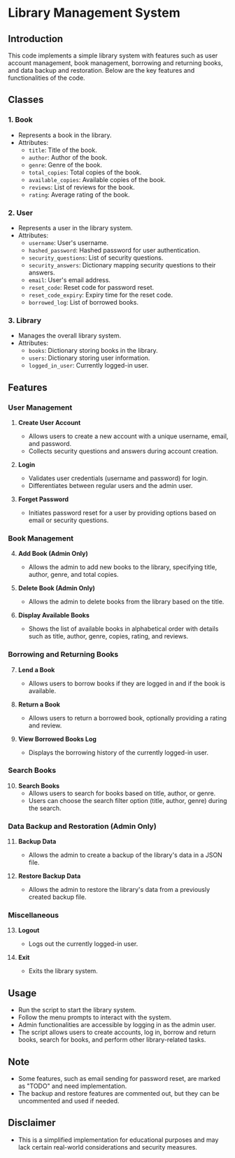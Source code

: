 # Library Management System

## Introduction
This code implements a simple library system with features such as user account management, book management, borrowing and returning books, and data backup and restoration. Below are the key features and functionalities of the code.

## Classes
### 1. Book
- Represents a book in the library.
- Attributes:
  - `title`: Title of the book.
  - `author`: Author of the book.
  - `genre`: Genre of the book.
  - `total_copies`: Total copies of the book.
  - `available_copies`: Available copies of the book.
  - `reviews`: List of reviews for the book.
  - `rating`: Average rating of the book.

### 2. User
- Represents a user in the library system.
- Attributes:
  - `username`: User's username.
  - `hashed_password`: Hashed password for user authentication.
  - `security_questions`: List of security questions.
  - `security_answers`: Dictionary mapping security questions to their answers.
  - `email`: User's email address.
  - `reset_code`: Reset code for password reset.
  - `reset_code_expiry`: Expiry time for the reset code.
  - `borrowed_log`: List of borrowed books.

### 3. Library
- Manages the overall library system.
- Attributes:
  - `books`: Dictionary storing books in the library.
  - `users`: Dictionary storing user information.
  - `logged_in_user`: Currently logged-in user.

## Features
### User Management
1. **Create User Account**
   - Allows users to create a new account with a unique username, email, and password.
   - Collects security questions and answers during account creation.

2. **Login**
   - Validates user credentials (username and password) for login.
   - Differentiates between regular users and the admin user.

3. **Forget Password**
   - Initiates password reset for a user by providing options based on email or security questions.

### Book Management
4. **Add Book (Admin Only)**
   - Allows the admin to add new books to the library, specifying title, author, genre, and total copies.

5. **Delete Book (Admin Only)**
   - Allows the admin to delete books from the library based on the title.

6. **Display Available Books**
   - Shows the list of available books in alphabetical order with details such as title, author, genre, copies, rating, and reviews.

### Borrowing and Returning Books
7. **Lend a Book**
   - Allows users to borrow books if they are logged in and if the book is available.

8. **Return a Book**
   - Allows users to return a borrowed book, optionally providing a rating and review.

9. **View Borrowed Books Log**
   - Displays the borrowing history of the currently logged-in user.

### Search Books
10. **Search Books**
    - Allows users to search for books based on title, author, or genre.
    - Users can choose the search filter option (title, author, genre) during the search.

### Data Backup and Restoration (Admin Only)
11. **Backup Data**
    - Allows the admin to create a backup of the library's data in a JSON file.

12. **Restore Backup Data**
    - Allows the admin to restore the library's data from a previously created backup file.

### Miscellaneous
13. **Logout**
    - Logs out the currently logged-in user.

14. **Exit**
    - Exits the library system.

## Usage
- Run the script to start the library system.
- Follow the menu prompts to interact with the system.
- Admin functionalities are accessible by logging in as the admin user.
- The script allows users to create accounts, log in, borrow and return books, search for books, and perform other library-related tasks.

## Note
- Some features, such as email sending for password reset, are marked as "TODO" and need implementation.
- The backup and restore features are commented out, but they can be uncommented and used if needed.

## Disclaimer
- This is a simplified implementation for educational purposes and may lack certain real-world considerations and security measures.
